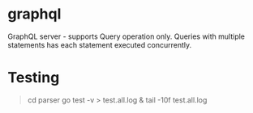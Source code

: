 # graphql
GraphQL server - supports Query operation only.  Queries with multiple statements has each statement executed concurrently.

# Testing
> cd parser
> go test  -v > test.all.log &
> tail -10f test.all.log

